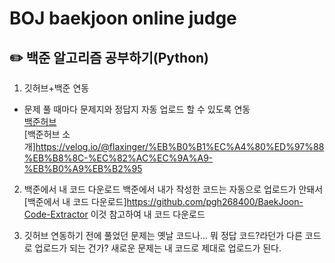 # BOJ baekjoon online judge
## :pencil2: 백준 알고리즘 공부하기(Python)

1) 깃허브+백준 연동  
- 문제 풀 때마다 문제지와 정답지 자동 업로드 할 수 있도록 연동  
[백준허브](https://github.com/BaekjoonHub/BaekjoonHub)   
[백준허브 소개]https://velog.io/@flaxinger/%EB%B0%B1%EC%A4%80%ED%97%88%EB%B8%8C-%EC%82%AC%EC%9A%A9-%EB%B0%A9%EB%B2%95  

2) 백준에서 내 코드 다운로드
백준에서 내가 작성한 코드는 자동으로 업로드가 안돼서 [백준에서 내 코드 다운로드]https://github.com/pgh268400/BaekJoon-Code-Extractor 이것 참고하여 내 코드 다운로드  

3) 깃허브 연동하기 전에 풀었던 문제는 옛날 코드나... 뭐 정답 코드?라던가 다른 코드로 업로드가 되는 건가? 새로운 문제는 내 코드로 제대로 업로드가 된다.
